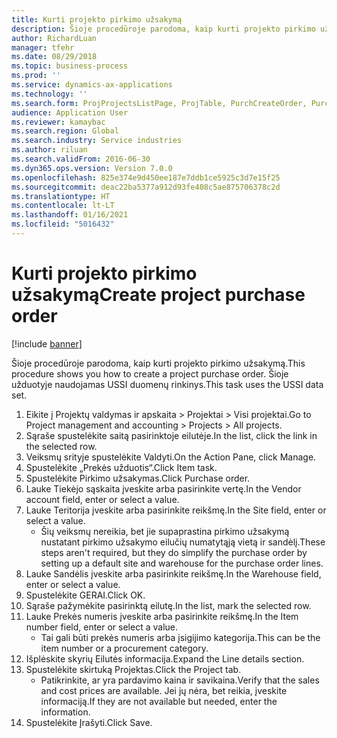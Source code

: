 ```yaml
---
title: Kurti projekto pirkimo užsakymą
description: Šioje procedūroje parodoma, kaip kurti projekto pirkimo užsakymą.
author: RichardLuan
manager: tfehr
ms.date: 08/29/2018
ms.topic: business-process
ms.prod: ''
ms.service: dynamics-ax-applications
ms.technology: ''
ms.search.form: ProjProjectsListPage, ProjTable, PurchCreateOrder, PurchTable, PurchTablePart, InventItemIdLookupPurchase
audience: Application User
ms.reviewer: kamaybac
ms.search.region: Global
ms.search.industry: Service industries
ms.author: riluan
ms.search.validFrom: 2016-06-30
ms.dyn365.ops.version: Version 7.0.0
ms.openlocfilehash: 825e374e9d450ee187e7ddb1ce5925c3d7e15f25
ms.sourcegitcommit: deac22ba5377a912d93fe408c5ae875706378c2d
ms.translationtype: HT
ms.contentlocale: lt-LT
ms.lasthandoff: 01/16/2021
ms.locfileid: "5016432"
---
```

# <a name="create-project-purchase-order"></a><span data-ttu-id="f13e4-103">Kurti projekto pirkimo užsakymą</span><span class="sxs-lookup"><span data-stu-id="f13e4-103">Create project purchase order</span></span>

[!include [banner](../../includes/banner.md)]

<span data-ttu-id="f13e4-104">Šioje procedūroje parodoma, kaip kurti projekto pirkimo užsakymą.</span><span class="sxs-lookup"><span data-stu-id="f13e4-104">This procedure shows you how to create a project purchase order.</span></span> <span data-ttu-id="f13e4-105">Šioje užduotyje naudojamas USSI duomenų rinkinys.</span><span class="sxs-lookup"><span data-stu-id="f13e4-105">This task uses the USSI data set.</span></span>

1. <span data-ttu-id="f13e4-106">Eikite į Projektų valdymas ir apskaita > Projektai > Visi projektai.</span><span class="sxs-lookup"><span data-stu-id="f13e4-106">Go to Project management and accounting > Projects > All projects.</span></span>
2. <span data-ttu-id="f13e4-107">Sąraše spustelėkite saitą pasirinktoje eilutėje.</span><span class="sxs-lookup"><span data-stu-id="f13e4-107">In the list, click the link in the selected row.</span></span>
3. <span data-ttu-id="f13e4-108">Veiksmų srityje spustelėkite Valdyti.</span><span class="sxs-lookup"><span data-stu-id="f13e4-108">On the Action Pane, click Manage.</span></span>
4. <span data-ttu-id="f13e4-109">Spustelėkite „Prekės užduotis“.</span><span class="sxs-lookup"><span data-stu-id="f13e4-109">Click Item task.</span></span>
5. <span data-ttu-id="f13e4-110">Spustelėkite Pirkimo užsakymas.</span><span class="sxs-lookup"><span data-stu-id="f13e4-110">Click Purchase order.</span></span>
6. <span data-ttu-id="f13e4-111">Lauke Tiekėjo sąskaita įveskite arba pasirinkite vertę.</span><span class="sxs-lookup"><span data-stu-id="f13e4-111">In the Vendor account field, enter or select a value.</span></span>
7. <span data-ttu-id="f13e4-112">Lauke Teritorija įveskite arba pasirinkite reikšmę.</span><span class="sxs-lookup"><span data-stu-id="f13e4-112">In the Site field, enter or select a value.</span></span>
    * <span data-ttu-id="f13e4-113">Šių veiksmų nereikia, bet jie supaprastina pirkimo užsakymą nustatant pirkimo užsakymo eilučių numatytąją vietą ir sandėlį.</span><span class="sxs-lookup"><span data-stu-id="f13e4-113">These steps aren't required, but they do simplify the purchase order by setting up a default site and warehouse for the purchase order lines.</span></span>  
8. <span data-ttu-id="f13e4-114">Lauke Sandėlis įveskite arba pasirinkite reikšmę.</span><span class="sxs-lookup"><span data-stu-id="f13e4-114">In the Warehouse field, enter or select a value.</span></span>
9. <span data-ttu-id="f13e4-115">Spustelėkite GERAI.</span><span class="sxs-lookup"><span data-stu-id="f13e4-115">Click OK.</span></span>
10. <span data-ttu-id="f13e4-116">Sąraše pažymėkite pasirinktą eilutę.</span><span class="sxs-lookup"><span data-stu-id="f13e4-116">In the list, mark the selected row.</span></span>
11. <span data-ttu-id="f13e4-117">Lauke Prekės numeris įveskite arba pasirinkite reikšmę.</span><span class="sxs-lookup"><span data-stu-id="f13e4-117">In the Item number field, enter or select a value.</span></span>
    * <span data-ttu-id="f13e4-118">Tai gali būti prekės numeris arba įsigijimo kategorija.</span><span class="sxs-lookup"><span data-stu-id="f13e4-118">This can be the item number or a procurement category.</span></span>  
12. <span data-ttu-id="f13e4-119">Išplėskite skyrių Eilutės informacija.</span><span class="sxs-lookup"><span data-stu-id="f13e4-119">Expand the Line details section.</span></span>
13. <span data-ttu-id="f13e4-120">Spustelėkite skirtuką Projektas.</span><span class="sxs-lookup"><span data-stu-id="f13e4-120">Click the Project tab.</span></span>
    * <span data-ttu-id="f13e4-121">Patikrinkite, ar yra pardavimo kaina ir savikaina.</span><span class="sxs-lookup"><span data-stu-id="f13e4-121">Verify that the sales and cost prices are available.</span></span> <span data-ttu-id="f13e4-122">Jei jų nėra, bet reikia, įveskite informaciją.</span><span class="sxs-lookup"><span data-stu-id="f13e4-122">If they are not available but needed, enter the information.</span></span>  
14. <span data-ttu-id="f13e4-123">Spustelėkite Įrašyti.</span><span class="sxs-lookup"><span data-stu-id="f13e4-123">Click Save.</span></span>

